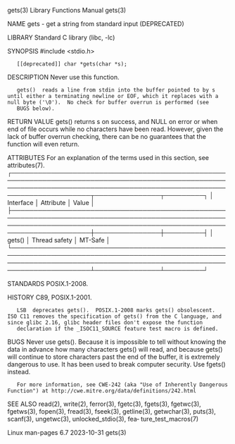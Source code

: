 gets(3)                                                                                   Library Functions Manual                                                                                  gets(3)

NAME
       gets - get a string from standard input (DEPRECATED)

LIBRARY
       Standard C library (libc, -lc)

SYNOPSIS
       #include <stdio.h>

       [[deprecated]] char *gets(char *s);

DESCRIPTION
       Never use this function.

       gets()  reads a line from stdin into the buffer pointed to by s until either a terminating newline or EOF, which it replaces with a null byte ('\0').  No check for buffer overrun is performed (see
       BUGS below).

RETURN VALUE
       gets() returns s on success, and NULL on error or when end of file occurs while no characters have been read.  However, given the lack of buffer overrun checking, there can be no  guarantees  that
       the function will even return.

ATTRIBUTES
       For an explanation of the terms used in this section, see attributes(7).
       ┌────────────────────────────────────────────────────────────────────────────────────────────────────────────────────────────────────────────────────────────────────────┬───────────────┬─────────┐
       │ Interface                                                                                                                                                              │ Attribute     │ Value   │
       ├────────────────────────────────────────────────────────────────────────────────────────────────────────────────────────────────────────────────────────────────────────┼───────────────┼─────────┤
       │ gets()                                                                                                                                                                 │ Thread safety │ MT-Safe │
       └────────────────────────────────────────────────────────────────────────────────────────────────────────────────────────────────────────────────────────────────────────┴───────────────┴─────────┘

STANDARDS
       POSIX.1-2008.

HISTORY
       C89, POSIX.1-2001.

       LSB  deprecates gets().  POSIX.1-2008 marks gets() obsolescent.  ISO C11 removes the specification of gets() from the C language, and since glibc 2.16, glibc header files don't expose the function
       declaration if the _ISOC11_SOURCE feature test macro is defined.

BUGS
       Never use gets().  Because it is impossible to tell without knowing the data in advance how many characters gets() will read, and because gets() will continue to store characters past the  end  of
       the buffer, it is extremely dangerous to use.  It has been used to break computer security.  Use fgets() instead.

       For more information, see CWE-242 (aka "Use of Inherently Dangerous Function") at http://cwe.mitre.org/data/definitions/242.html

SEE ALSO
       read(2),  write(2),  ferror(3),  fgetc(3),  fgets(3),  fgetwc(3),  fgetws(3),  fopen(3),  fread(3),  fseek(3),  getline(3),  getwchar(3),  puts(3),  scanf(3),  ungetwc(3),  unlocked_stdio(3), fea‐
       ture_test_macros(7)

Linux man-pages 6.7                                                                              2023-10-31                                                                                         gets(3)
